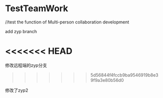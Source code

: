   # TestTeamWork
//test the function of Multi-person collaboration development

add zyp branch

<<<<<<< HEAD
=======
修改远程端的zyp分支
>>>>>>> 5d56844f4fccb9ba9546919b8e39f9a3e80b56d0

修改了zyp2
